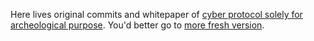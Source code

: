 Here lives original commits and whitepaper of [cyber protocol solely for archeological purpose](/cyber•Chain.md). You'd better go to [more fresh version](https://ipfs.io/ipfs/QmceNpj6HfS81PcCaQXrFMQf7LR5FTLkdG9sbSRNy3UXoZ).
